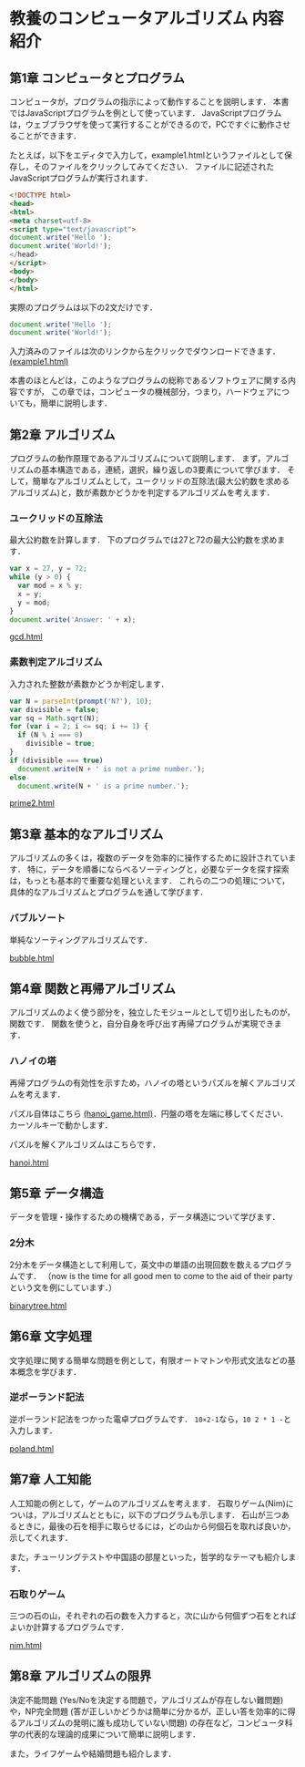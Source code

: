 # 教養のコンピュータアルゴリズム 内容紹介



## 第1章 コンピュータとプログラム

コンピュータが，プログラムの指示によって動作することを説明します． 本書ではJavaScriptプログラムを例として使っています． JavaScriptプログラムは，ウェブブラウザを使って実行することができるので，PCですぐに動作させることができます．

たとえば，以下をエディタで入力して，example1.htmlというファイルとして保存し，そのファイルをクリックしてみてください． ファイルに記述されたJavaScriptプログラムが実行されます．

```html
<!DOCTYPE html>
<head>
<html>
<meta charset=utf-8>
<script type="text/javascript">
document.write('Hello ');
document.write('World!');
</head>
</script>
<body>
</body>
</html>
```

実際のプログラムは以下の2文だけです．
```JavaScript
document.write('Hello ');
document.write('World!');
```

入力済みのファイルは次のリンクから左クリックでダウンロードできます．
[(example1.html)](example1.html)

本書のほとんどは，このようなプログラムの総称であるソフトウェアに関する内容ですが， この章では，コンピュータの機械部分，つまり，ハードウェアについても，簡単に説明します．

## 第2章 アルゴリズム

プログラムの動作原理であるアルゴリズムについて説明します． まず，アルゴリズムの基本構造である，連続，選択，繰り返しの3要素について学びます． そして，簡単なアルゴリズムとして，ユークリッドの互除法(最大公約数を求めるアルゴリズム)と，数が素数かどうかを判定するアルゴリズムを考えます．

### ユークリッドの互除法

最大公約数を計算します． 下のプログラムでは27と72の最大公約数を求めます．

```JavaScript
var x = 27, y = 72;
while (y > 0) {
  var mod = x % y;
  x = y;
  y = mod;
}
document.write('Answer: ' + x);
```
[gcd.html](gcd.html)

### 素数判定アルゴリズム
入力された整数が素数かどうか判定します．
```JavaScript
var N = parseInt(prompt('N?'), 10);
var divisible = false;
var sq = Math.sqrt(N);
for (var i = 2; i <= sq; i += 1) {
  if (N % i === 0)
    divisible = true;
}
if (divisible === true)
  document.write(N + ' is not a prime number.');
else
  document.write(N + ' is a prime number.');
```
[prime2.html](prime2.html)

## 第3章 基本的なアルゴリズム
アルゴリズムの多くは，複数のデータを効率的に操作するために設計されています． 特に，データを順番にならべるソーティングと，必要なデータを探す探索は，もっとも基本的で重要な処理といえます． これらの二つの処理について，具体的なアルゴリズムとプログラムを通して学びます．

### バブルソート
単純なソーティングアルゴリズムです．

[bubble.html](bubble.html)

## 第4章 関数と再帰アルゴリズム
アルゴリズムのよく使う部分を，独立したモジュールとして切り出したものが，関数です． 関数を使うと，自分自身を呼び出す再帰プログラムが実現できます．

### ハノイの塔
再帰プログラムの有効性を示すため，ハノイの塔というパズルを解くアルゴリズムを考えます．

パズル自体はこちら [(hanoi_game.html)](hanoi_game.html)．円盤の塔を左端に移してください． カーソルキーで動かします．


パズルを解くアルゴリズムはこちらです．

[hanoi.html](hanoi.html)


## 第5章 データ構造
データを管理・操作するための機構である，データ構造について学びます．

### 2分木
2分木をデータ構造として利用して，英文中の単語の出現回数を数えるプログラムです． （now is the time for all good men to come to the aid of their partyという文を例にしています．）

[binarytree.html](binarytree.html)

## 第6章 文字処理
文字処理に関する簡単な問題を例として，有限オートマトンや形式文法などの基本概念を学びます．

### 逆ポーランド記法
逆ポーランド記法をつかった電卓プログラムです． `10×2-1`なら，`10 2 * 1 -`と入力します．

[poland.html](poland.html)

## 第7章 人工知能
人工知能の例として，ゲームのアルゴリズムを考えます． 石取りゲーム(Nim)についは，アルゴリズムとともに，以下のプログラムも示します． 石山が三つあるときに，最後の石を相手に取らせるには，どの山から何個石を取れば良いか，示してくれます．

また，チューリングテストや中国語の部屋といった，哲学的なテーマも紹介します．

### 石取りゲーム
三つの石の山，それぞれの石の数を入力すると，次に山から何個ずつ石をとればよいか計算するプログラムです．

[nim.html](nim.html)

## 第8章 アルゴリズムの限界
決定不能問題 (Yes/Noを決定する問題で，アルゴリズムが存在しない難問題)や，NP完全問題 (答が正しいかどうかは簡単に分かるが，正しい答を効率的に得るアルゴリズムの発明に誰も成功していない問題) の存在など，コンピュータ科学の代表的な理論的成果について簡単に説明します．

また，ライフゲームや結婚問題も紹介します．
